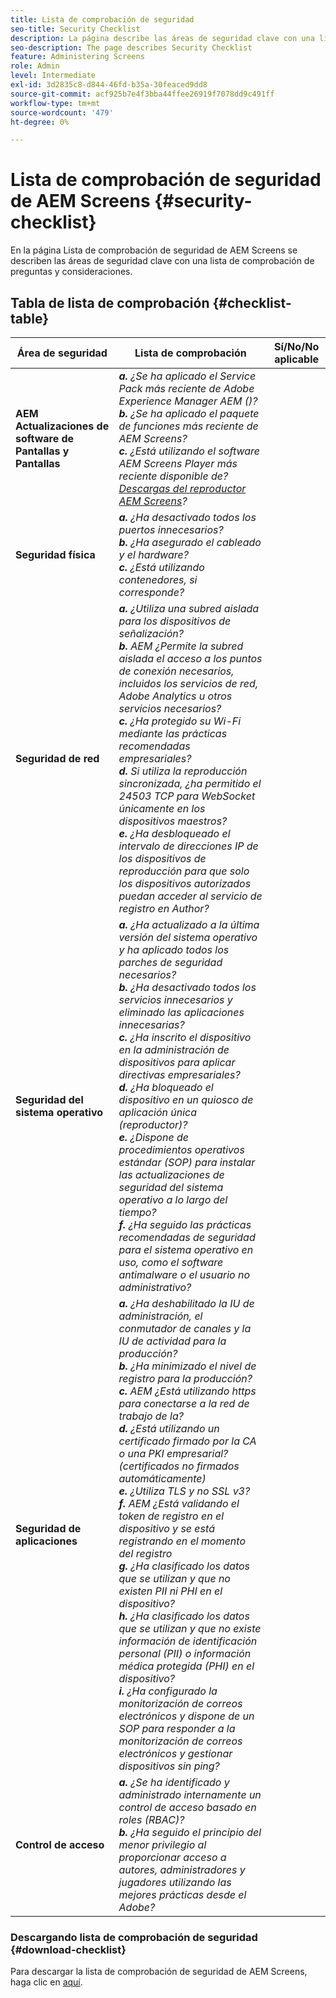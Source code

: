 ```yaml
---
title: Lista de comprobación de seguridad
seo-title: Security Checklist
description: La página describe las áreas de seguridad clave con una lista de comprobación de preguntas y consideraciones.
seo-description: The page describes Security Checklist
feature: Administering Screens
role: Admin
level: Intermediate
exl-id: 3d2835c8-d844-46fd-b35a-30feaced9dd8
source-git-commit: acf925b7e4f3bba44ffee26919f7078dd9c491ff
workflow-type: tm+mt
source-wordcount: '479'
ht-degree: 0%

---
```


# Lista de comprobación de seguridad de AEM Screens  {#security-checklist}

En la página Lista de comprobación de seguridad de AEM Screens se describen las áreas de seguridad clave con una lista de comprobación de preguntas y consideraciones.

## Tabla de lista de comprobación {#checklist-table}

| **Área de seguridad** | **Lista de comprobación** | **Sí/No/No aplicable** |
|---|---|---|
| **AEM Actualizaciones de software de Pantallas y Pantallas** | ***a.*** *¿Se ha aplicado el Service Pack más reciente de Adobe Experience Manager AEM ()?* <br>***b.***  *¿Se ha aplicado el paquete de funciones más reciente de AEM Screens?* <br>***c.*** *¿Está utilizando el software AEM Screens Player más reciente disponible de? [Descargas del reproductor AEM Screens](https://download.macromedia.com/screens/)?* |
| **Seguridad física** | ***a.*** *¿Ha desactivado todos los puertos innecesarios?* <br>***b.***  *¿Ha asegurado el cableado y el hardware?* <br>***c.*** *¿Está utilizando contenedores, si corresponde?* |
| **Seguridad de red** | ***a.*** *¿Utiliza una subred aislada para los dispositivos de señalización?* <br>***b.***  *AEM ¿Permite la subred aislada el acceso a los puntos de conexión necesarios, incluidos los servicios de red, Adobe Analytics u otros servicios necesarios?* <br>***c.*** *¿Ha protegido su Wi-Fi mediante las prácticas recomendadas empresariales?* <br>***d.*** *Si utiliza la reproducción sincronizada, ¿ha permitido el 24503 TCP para WebSocket únicamente en los dispositivos maestros?* <br>***e.*** *¿Ha desbloqueado el intervalo de direcciones IP de los dispositivos de reproducción para que solo los dispositivos autorizados puedan acceder al servicio de registro en Author?* |
| **Seguridad del sistema operativo** | ***a.*** *¿Ha actualizado a la última versión del sistema operativo y ha aplicado todos los parches de seguridad necesarios?* <br>***b.*** *¿Ha desactivado todos los servicios innecesarios y eliminado las aplicaciones innecesarias?* <br>***c.*** *¿Ha inscrito el dispositivo en la administración de dispositivos para aplicar directivas empresariales?* <br>***d.*** *¿Ha bloqueado el dispositivo en un quiosco de aplicación única (reproductor)?* <br>***e.*** *¿Dispone de procedimientos operativos estándar (SOP) para instalar las actualizaciones de seguridad del sistema operativo a lo largo del tiempo?*<br>***f.*** *¿Ha seguido las prácticas recomendadas de seguridad para el sistema operativo en uso, como el software antimalware o el usuario no administrativo?* |
| **Seguridad de aplicaciones** | ***a.*** *¿Ha deshabilitado la IU de administración, el conmutador de canales y la IU de actividad para la producción?* <br>***b.*** *¿Ha minimizado el nivel de registro para la producción?* <br>***c.*** *AEM ¿Está utilizando https para conectarse a la red de trabajo de la?* <br>***d.*** *¿Está utilizando un certificado firmado por la CA o una PKI empresarial? (certificados no firmados automáticamente)*<br>***e.*** *¿Utiliza TLS y no SSL v3?*<br>***f.*** *AEM ¿Está validando el token de registro en el dispositivo y se está registrando en el momento del registro*<br> ***g.*** *¿Ha clasificado los datos que se utilizan y que no existen PII ni PHI en el dispositivo?*<br> ***h.*** *¿Ha clasificado los datos que se utilizan y que no existe información de identificación personal (PII) o información médica protegida (PHI) en el dispositivo?*<br> ***i.*** *¿Ha configurado la monitorización de correos electrónicos y dispone de un SOP para responder a la monitorización de correos electrónicos y gestionar dispositivos sin ping?* |
| **Control de acceso** | ***a.*** *¿Se ha identificado y administrado internamente un control de acceso basado en roles (RBAC)?* <br>***b.*** *¿Ha seguido el principio del menor privilegio al proporcionar acceso a autores, administradores y jugadores utilizando las mejores prácticas desde el Adobe?* |

### Descargando lista de comprobación de seguridad {#download-checklist}

Para descargar la lista de comprobación de seguridad de AEM Screens, haga clic en [aquí](/help/user-guide/assets/AEMScreens-SecurityChecklist.pdf).
